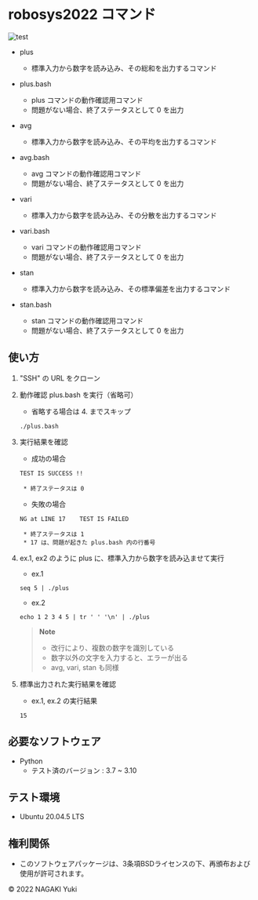 # robosys2022 コマンド
![test](https://github.com/Nacky002/robosys2022/actions/workflows/test.yml/badge.svg)

* plus
  * 標準入力から数字を読み込み、その総和を出力するコマンド
* plus.bash
  * plus コマンドの動作確認用コマンド
  * 問題がない場合、終了ステータスとして 0 を出力

* avg
  * 標準入力から数字を読み込み、その平均を出力するコマンド
* avg.bash
  * avg コマンドの動作確認用コマンド
  * 問題がない場合、終了ステータスとして 0 を出力

* vari
  * 標準入力から数字を読み込み、その分散を出力するコマンド
* vari.bash
  * vari コマンドの動作確認用コマンド
  * 問題がない場合、終了ステータスとして 0 を出力

* stan
  * 標準入力から数字を読み込み、その標準偏差を出力するコマンド
* stan.bash
  * stan コマンドの動作確認用コマンド
  * 問題がない場合、終了ステータスとして 0 を出力

## 使い方
1. "SSH" の URL をクローン

2. 動作確認 plus.bash を実行（省略可）

    * 省略する場合は 4. までスキップ

    ```
    ./plus.bash
    ```

3. 実行結果を確認

    * 成功の場合
    ```
    TEST IS SUCCESS !!
    ```

        * 終了ステータスは 0

    * 失敗の場合
    ```
    NG at LINE 17    TEST IS FAILED
    ```

        * 終了ステータスは 1
        * 17 は、問題が起きた plus.bash 内の行番号

4. ex.1, ex2 のように plus に、標準入力から数字を読み込ませて実行

    * ex.1  
    ```
    seq 5 | ./plus
    ```

    * ex.2  
    ```
    echo 1 2 3 4 5 | tr ' ' '\n' | ./plus
    ```

    > **Note**
    > * 改行により、複数の数字を識別している
    > * 数字以外の文字を入力すると、エラーが出る
    > * avg, vari, stan も同様

5. 標準出力された実行結果を確認

    * ex.1, ex.2 の実行結果

    ```
    15
    ```

## 必要なソフトウェア
* Python
  * テスト済のバージョン : 3.7 ~ 3.10

## テスト環境
* Ubuntu 20.04.5 LTS

## 権利関係
* このソフトウェアパッケージは、3条項BSDライセンスの下、再頒布および使用が許可されます。

© 2022 NAGAKI Yuki
